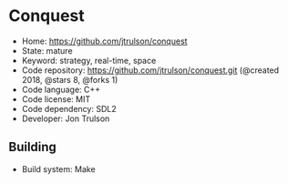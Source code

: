 # Conquest

- Home: https://github.com/jtrulson/conquest
- State: mature
- Keyword: strategy, real-time, space
- Code repository: https://github.com/jtrulson/conquest.git (@created 2018, @stars 8, @forks 1)
- Code language: C++
- Code license: MIT
- Code dependency: SDL2
- Developer: Jon Trulson

## Building

- Build system: Make

